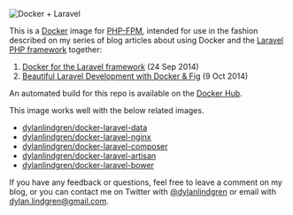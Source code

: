 ![Docker + Laravel](https://cloud.githubusercontent.com/assets/6241518/4891723/2afe1b12-63ab-11e4-9cac-d86e49119484.jpg)

This is a [Docker](http://www.docker.com) image for [PHP-FPM](http://php-fpm.org), intended for use in the fashion described on my series of blog articles about using Docker and the [Laravel PHP framework](http://www.laravel.com) together:

1. [Docker for the Laravel framework](http://dylanlindgren.com/docker-for-the-laravel-framework) (24 Sep 2014)
2. [Beautiful Laravel Development with Docker & Fig](http://dylanlindgren.com/laravel-development-docker-fig) (9 Oct 2014)

An automated build for this repo is available on the [Docker Hub](https://registry.hub.docker.com/u/dylanlindgren/docker-laravel-phpfpm).

This image works well with the below related images.
- [dylanlindgren/docker-laravel-data](https://github.com/dylanlindgren/docker-laravel-data)
- [dylanlindgren/docker-laravel-nginx](https://github.com/dylanlindgren/docker-laravel-nginx)
- [dylanlindgren/docker-laravel-composer](https://github.com/dylanlindgren/docker-laravel-composer)
- [dylanlindgren/docker-laravel-artisan](https://github.com/dylanlindgren/docker-laravel-artisan)
- [dylanlindgren/docker-laravel-bower](https://github.com/dylanlindgren/docker-laravel-bower)

If you have any feedback or questions, feel free to leave a comment on my blog, or you can contact me on Twitter with [@dylanlindgren](https://twitter.com/dylanlindgren) or email with dylan.lindgren@gmail.com.
